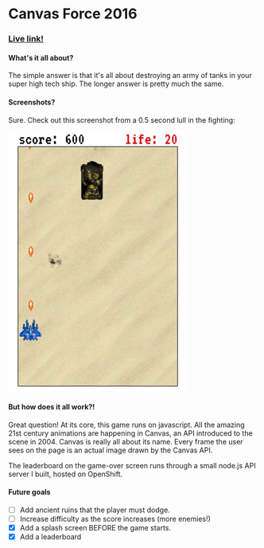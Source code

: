 # Canvas Force 2016


### [Live link!](http://rowidont.github.io/canvas-force-2016/)

#### What's it all about?

The simple answer is that it's all about destroying an army of tanks in your super high tech ship. The longer answer is pretty much the same.

#### Screenshots?

Sure. Check out this screenshot from a 0.5 second lull in the fighting:

![screenshot](img/readme.jpg)


#### But how does it all work?!

Great question! At its core, this game runs on javascript. All the amazing 21st century animations are happening in Canvas, an API introduced to the scene in 2004. Canvas is really all about its name. Every frame the user sees on the page is an actual image drawn by the Canvas API.

The leaderboard on the game-over screen runs through a small node.js API server I built, hosted on OpenShift.


#### Future goals

* [ ] Add ancient ruins that the player must dodge.
* [ ] Increase difficulty as the score increases (more enemies!)
* [x] Add a splash screen BEFORE the game starts.
* [x] Add a leaderboard
